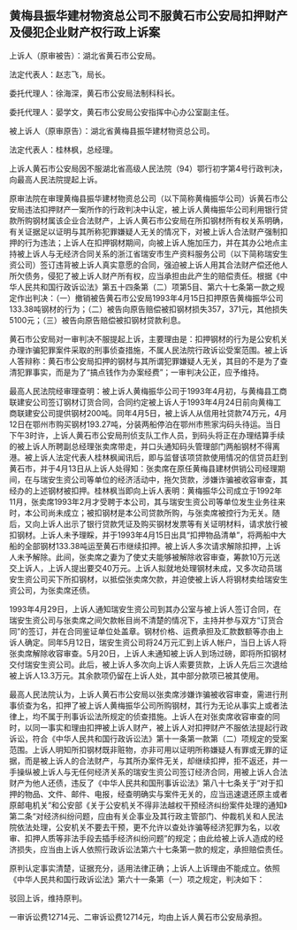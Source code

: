 ## 黄梅县振华建材物资总公司不服黄石市公安局扣押财产及侵犯企业财产权行政上诉案

上诉人（原审被告）：湖北省黄石市公安局。

法定代表人：赵志飞，局长。

委托代理人：徐海深，黄石市公安局法制科科长。

委托代理人：晏学文，黄石市公安局公安指挥中心办公室副主任。

被上诉人（原审原告）：湖北省黄梅县振华建材物资总公司。

法定代表人：桂林枫，总经理。

上诉人黄石市公安局因不服湖北省高级人民法院（94）鄂行初字第4号行政判决，向最高人民法院提起上诉。

原审法院在审理黄梅县振华建材物资总公司（以下简称黄梅振华公司）诉黄石市公安局违法扣押财产一案所作的行政判决中认定，被上诉人黄梅振华公司利用银行贷款所购钢材属该企业合法财产，上诉人黄石市公安局在所扣钢材所有权关系明确，有关证据足以证明与其所称犯罪嫌疑人无关的情况下，对被上诉人合法财产强制扣押的行为违法；上诉人在扣押钢材期间，向被上诉人施加压力，并在其办公地点主持被上诉人与无经济合同关系的浙江省瑞安市生产资料服务公司（以下简称瑞安生资公司）签订违背被上诉人真实意愿的合同，强迫被上诉人用其合法财产偿还他人所欠债务，侵犯了被上诉人财产所有权，应当承担由此产生的赔偿责任。根据《中华人民共和国行政诉讼法》第五十四条第（二）项第5目、第六十七条第一款之规定作出判决：（一）撤销被告黄石市公安局1993年4月15日扣押原告黄梅振华公司133.38吨钢材的行为；（二）被告向原告赔偿被扣钢材损失357，371元，其他损失5100元；（三）被告向原告赔偿被扣钢材贷款利息。

黄石市公安局对一审判决不服提起上诉，主要理由是：扣押钢材的行为是公安机关办理诈骗犯罪案件采取的刑事侦查措施，不属人民法院行政诉讼受案范围。被上诉人答辩称：黄石市公安局扣押的钢材与其所谓犯罪嫌疑人无关，其目的不是为了查清犯罪事实，而是为了“搞点钱作为办案经费”；一审判决公正，应予维持。

最高人民法院经审理查明：被上诉人黄梅振华公司于1993年4月初，与黄梅县工商联建安公司签订钢材订货合同，合同约定被上诉人于1993年4月24日前向黄梅工商联建安公司提供钢材200吨。同年4月5日，被上诉人从信用社贷款74万元，4月12日在鄂州市购买钢材193.27吨，分装两船停泊在鄂州市熊家沟码头待运。当日下午3时许，上诉人黄石市公安局刑侦支队工作人员，到码头将正在办理结算手续的被上诉人所聘副总经理张卖席带走，并口头通知码头管理部门两船钢材不得离港。被上诉人法定代表人桂林枫闻讯后，即与监督该项贷款使用情况的信贷员赶到黄石市，并于4月13日从上诉人处得知：张卖席在原任黄梅县建材供销公司经理期间，在与瑞安生资公司等单位的经济活动中，拖欠货款，涉嫌诈骗被收容审查，其经办的上述钢材被扣押。桂林枫当即向上诉人表明：黄梅振华公司成立于1992年11月，张卖席1993年2月才受聘于本公司，其与瑞安生资公司等单位发生业务往来时，本公司尚未成立；被扣钢材是本公司贷款所购，与张卖席被控行为无关。随后，又向上诉人出示了银行贷款凭证及购买钢材发票等有关证明材料，请求放行被扣钢材。上诉人未予理睬，并于1993年4月15日出具“扣押物品清单”，将两船中大船的全部钢材133.38吨运至黄石市继续扣押。被上诉人多次请求解除扣押，上诉人未予解除。此间，张卖席之妻为了使丈夫能够被解除收容审查，筹款10万元送交上诉人，上诉人提出要交40万元。上诉人拟就地处理钢材未成，又多次动员瑞安生资公司买下所扣钢材，以抵偿张卖席欠款，并迫使被上诉人将钢材卖给瑞安生资公司，为张卖席还债。

1993年4月29日，上诉人通知瑞安生资公司到其办公室与被上诉人签订合同，在瑞安生资公司与张卖席之间欠款帐目尚不清楚的情况下，主持并参与双方“订货合同”的签订，并在合同鉴证单位处盖章。钢材价格、运费承担及汇款数额等亦由上诉人确定。同年5月12日，瑞安生资公司将24万元汇到上诉人帐户，当日上诉人将张卖席解除收容审查。5月20日，上诉人未通知被上诉人到场过磅，即将所扣钢材交付瑞安生资公司。此后，被上诉人多次向上诉人索要货款，上诉人先后三次退给被上诉人13.3万元。其余款项仍留在上诉人处，其中部分款项已被其使用。

最高人民法院认为，上诉人黄石市公安局以张卖席涉嫌诈骗被收容审查，需进行刑事侦查为名，扣押了被上诉人黄梅振华公司所购钢材，其行为无论从事实上或者法律上，均不属于刑事诉讼法所规定的侦查措施。上诉人在对张卖席收容审查的同时，以同一事实和理由扣押被上诉人财产，被上诉人对扣押财产不服依法提起行政诉讼，符合《中华人民共和国行政诉讼法》第十一条第一款第（二）项规定的受案范围。上诉人明知所扣钢材既非赃物，亦非可用以证明所称嫌疑人有罪或无罪的证据，而是被上诉人的合法财产，与其所办案件无关，却继续扣押，拒不返还，并一手操纵被上诉人与无任何经济关系的瑞安生资公司签订经济合同，用被上诉人合法财产为他人还债，违反了《中华人民共和国刑事诉讼法》第八十七条关于“对于扣押的物品、文件、邮件、电报，经查明确实与案件无关的，应当迅速退还原主或者原邮电机关”和公安部《关于公安机关不得非法越权干预经济纠纷案件处理的通知》第二条“对经济纠纷问题，应由有关企事业及其行政主管部门、仲裁机关和人民法院依法处理，公安机关不要去干预，更不允许以查处诈骗等经济犯罪为名，以收审、扣押人质等非法手段去插手经济纠纷问题”的规定；由此给被上诉人造成的经济损失，应当由上诉人依照行政诉讼法第六十七条第一款的规定，承担赔偿责任。

原判认定事实清楚，证据充分，适用法律正确；上诉人上诉理由不能成立。依照《中华人民共和国行政诉讼法》第六十一条第（一）项之规定，判决如下：

驳回上诉，维持原判。

一审诉讼费12714元、二审诉讼费12714元，均由上诉人黄石市公安局承担。

